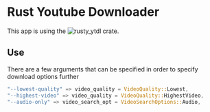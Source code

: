 # Rust Youtube Downloader

This app is using the ![rusty_ytdl](https://github.com/Mithronn/rusty_ytdl) crate.

## Use

There are a few arguments that can be specified in order to specify download options further

```rust
"--lowest-quality" => video_quality = VideoQuality::Lowest,
"--highest-video" => video_quality = VideoQuality::HighestVideo,
"--audio-only" => video_search_opt = VideoSearchOptions::Audio,
```

